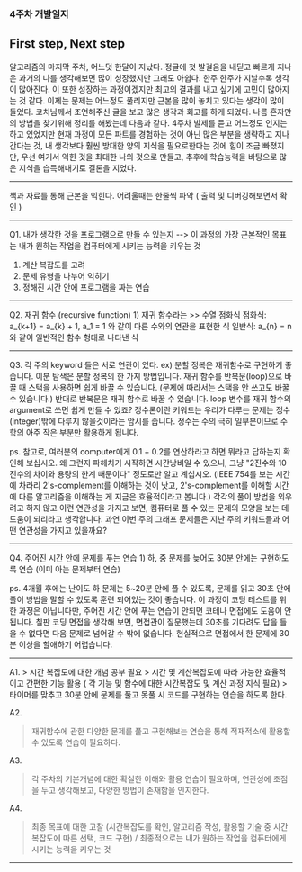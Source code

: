 <h3> 4주차 개발일지 </h3>

<h2> First step, Next step </h2>
알고리즘의 마지막 주차, 어느덧 한달이 지났다.
정글에 첫 발걸음을 내딛고 빠르게 지나온 과거의 나를 생각해보면 많이 성장했지만 그래도 아쉽다.
한주 한주가 지날수록 생각이 많아진다.
이 또한 성장하는 과정이겠지만 최고의 결과를 내고 싶기에 고민이 많아지는 것 같다.
이제는 문제는 어느정도 풀리지만 근본을 많이 놓치고 있다는 생각이 많이 들었다.
코치님께서 조언해주신 글을 보고 많은 생각과 회고를 하게 되었다.
나름 혼자만의 방법을 찾기위해 정리를 해봤는데 다음과 같다.
4주차 발제를 듣고 어느정도 인지는 하고 있었지만 현재 과정이 모든 파트를 경험하는 것이 아닌 많은 부분을 생략하고 지나간다는 것,
내 생각보다 훨씬 방대한 양의 지식을 필요로한다는 것에 힘이 조금 빠졌지만,
우선 여기서 익힌 것을 최대한 나의 것으로 만들고, 추후에 학습능력을 바탕으로 많은 지식을 습득해내기로 결론을 지었다.
<hr>
책과 자료를 통해 근본을 익힌다.
어려울때는 한줄씩 파악 ( 출력 및 디버깅해보면서 확인 )
<hr>
Q1. 내가 생각한 것을 프로그램으로 만들 수 있는지 
--> 이 과정의 가장 근본적인 목표는 내가 원하는 작업을 컴퓨터에게 시키는 능력을 키우는 것

 1) 계산 복잡도를 고려
 2) 문제 유형을 나누어 익히기
 3) 정해진 시간 안에 프로그램을 짜는 연습
<hr>
Q2.  재귀 함수 (recursive function)
 1) 재귀 함수라는 >> 수열 점화식
   점화식:  a_{k+1} = a_{k} + 1, a_1 = 1 와 같이 다른 수와의 연관을 표현한 식
   일반식: a_{n} = n 와 같이 일반적인 함수 형태로 나타낸 식
<hr>
Q3. 각 주의 keyword 들은 서로 연관이 있다.
 ex) 분할 정복은 재귀함수로 구현하기 좋습니다.
     이분 탐색은 분할 정복의 한 가지 방법입니다.
     재귀 함수를 반복문(loop)으로 바꿀 때 스택을 사용하면 쉽게 바꿀 수 있습니다. (문제에 따라서는 스택을 안 쓰고도 바꿀 수 있습니다.)
     반대로 반복문은 재귀 함수로 바꿀 수 있습니다. loop 변수를 재귀 함수의 argument로 쓰면 쉽게 만들 수 있죠?
     정수론이란 키워드는 우리가 다루는 문제는 정수(integer)밖에 다루지 않을것이라는 암시를 줍니다.
     정수는 수의 극히 일부분이므로 수학의 아주 작은 부분만 활용하게 됩니다.

ps. 참고로, 여러분의 computer에게 0.1 + 0.2를 연산하라고 하면 뭐라고 답하는지 확인해 보십시오. 왜 그런지 파헤치기 시작하면 시간낭비일 수 있으니, 그냥 "2진수와 10진수의 차이와 용량의 한계 때문이다" 정도로만 알고 계십시오.
    (IEEE 754를 보는 시간에 차라리 2's-complement를 이해하는 것이 낫고, 2's-complement를 이해할 시간에 다른 알고리즘을 이해하는 게 지금은 효율적이라고 봅니다.)
    각각의 풀이 방법을 외우려고 하지 않고 이런 연관성을 가지고 보면, 컴퓨터로 풀 수 있는 문제의 모양을 보는 데 도움이 되리라고 생각합니다.
    과연 이번 주의 그래프 문제들은 지난 주의 키워드들과 어떤 연관성을 가지고 있을까요?
<hr>
Q4. 주어진 시간 안에 문제를 푸는 연습
  1) 하, 중 문제를 늦어도 30분 안에는 구현하도록 연습 (이미 아는 문제부터 연습)

ps. 4개월 후에는 난이도 하 문제는 5~20분 안에 풀 수 있도록, 문제를 읽고 30초 안에 풀이 방법을 말할 수 있도록 훈련 되어있는 것이 좋습니다.
    이 과정이 코딩 테스트를 위한 과정은 아닙니다만, 주어진 시간 안에 푸는 연습이 안되면 코테나 면접에도 도움이 안 됩니다.
    칠판 코딩 면접을 생각해 보면, 면접관이 질문했는데 30초를 기다려도 답을 들을 수 없다면 다음 문제로 넘어갈 수 밖에 없습니다.
    현실적으로 면접에서 한 문제에 30분 이상을 할애하기 어렵습니다.
<hr>
A1. 
>  시간 복잡도에 대한 개념 공부 필요
>  시간 및 계산복잡도에 따라 가능한 효율적이고 간편한 기능 활용 ( 각 기능 및 함수에 대한 시간복잡도 및 계산 과정 지식 필요)
>  타이머를 맞추고 30분 안에 문제를 풀고 못풀 시 코드를 구현하는 연습을 하도록 한다.

A2.
>  재귀함수에 관한 다양한 문제를 풀고 구현해보는 연습을 통해 적재적소에 활용할 수 있도록 연습이 필요하다.

A3. 
>  각 주차의 기본개념에 대한 확실한 이해와 활용 연습이 필요하며, 연관성에 초점을 두고 생각해보고, 다양한 방법이 존재함을 인지한다.

A4.
>  최종 목표에 대한 고찰
   (시간복잡도를 확인, 알고리즘 작성, 활용할 기술 중 시간복잡도에 따른 선택, 코드 구현) / 최종적으로는 내가 원하는 작업을 컴퓨터에게 시키는 능력을 키우는 것
<hr>
